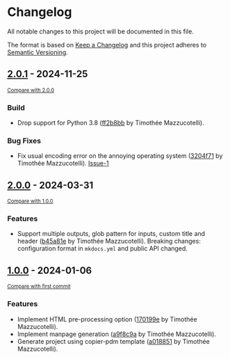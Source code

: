 # Changelog

All notable changes to this project will be documented in this file.

The format is based on [Keep a Changelog](http://keepachangelog.com/en/1.0.0/)
and this project adheres to [Semantic Versioning](http://semver.org/spec/v2.0.0.html).

<!-- insertion marker -->
## [2.0.1](https://github.com/pawamoy/mkdocs-manpage/releases/tag/2.0.1) - 2024-11-25

<small>[Compare with 2.0.0](https://github.com/pawamoy/mkdocs-manpage/compare/2.0.0...2.0.1)</small>

### Build

- Drop support for Python 3.8 ([ff2b8bb](https://github.com/pawamoy/mkdocs-manpage/commit/ff2b8bb3573c3c8d2691aac13b9c8bdaf5639ff1) by Timothée Mazzucotelli).

### Bug Fixes

- Fix usual encoding error on the annoying operating system ([3204f71](https://github.com/pawamoy/mkdocs-manpage/commit/3204f7111111ad78bb119fd1ae7ca20af13a08c7) by Timothée Mazzucotelli). [Issue-1](https://github.com/pawamoy/mkdocs-manpage/issues/1)

## [2.0.0](https://github.com/pawamoy/mkdocs-manpage/releases/tag/2.0.0) - 2024-03-31

<small>[Compare with 1.0.0](https://github.com/pawamoy/mkdocs-manpage/compare/1.0.0...2.0.0)</small>

### Features

- Support multiple outputs, glob pattern for inputs, custom title and header ([b45a81e](https://github.com/pawamoy/mkdocs-manpage/commit/b45a81ee927d50aa038a183e5a39e92721dcc88b) by Timothée Mazzucotelli). Breaking changes: configuration format in `mkdocs.yml` and public API changed.

## [1.0.0](https://github.com/pawamoy/mkdocs-manpage/releases/tag/1.0.0) - 2024-01-06

<small>[Compare with first commit](https://github.com/pawamoy/mkdocs-manpage/compare/39a85476b514404f465011c18c3c13823734908f...1.0.0)</small>

### Features

- Implement HTML pre-processing option ([170199e](https://github.com/pawamoy/mkdocs-manpage/commit/170199e93874849b9a8fcc94d8ab46f7cc6b7c2e) by Timothée Mazzucotelli).
- Implement manpage generation ([a9f8c9a](https://github.com/pawamoy/mkdocs-manpage/commit/a9f8c9ac06a2affc7e23a64400f4e2052b36e186) by Timothée Mazzucotelli).
- Generate project using copier-pdm template ([a018851](https://github.com/pawamoy/mkdocs-manpage/commit/a0188519373bfa02d27122e3b7294dd1ae4ac3d7) by Timothée Mazzucotelli).
